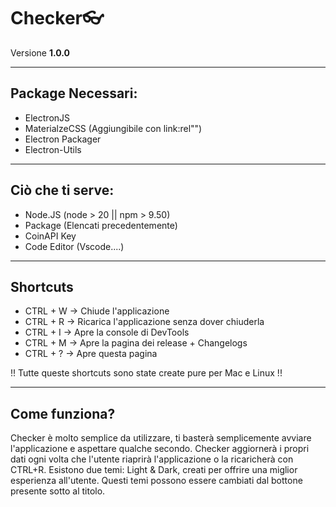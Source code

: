 # Checker👓

Versione **1.0.0**


------------------------------------------------------------------------

## Package Necessari:

- ElectronJS
- MaterialzeCSS (Aggiungibile con link:rel"")
- Electron Packager
- Electron-Utils

------------------------------------------------------------------------

## Ciò che ti serve:

- Node.JS (node > 20 || npm > 9.50)
- Package (Elencati precedentemente)
- CoinAPI Key
- Code Editor (Vscode....)

------------------------------------------------------------------------

## Shortcuts

- CTRL + W -> Chiude l'applicazione
- CTRL + R -> Ricarica l'applicazione senza dover chiuderla
- CTRL + I -> Apre la console di DevTools
- CTRL + M -> Apre la pagina dei release + Changelogs
- CTRL + ? -> Apre questa pagina

!! Tutte queste shortcuts sono state create pure per Mac e Linux !!

------------------------------------------------------------------------

## Come funziona?

Checker è molto semplice da utilizzare, ti basterà semplicemente avviare l'applicazione e aspettare qualche secondo.  Checker aggiornerà i propri dati ogni volta che l'utente riaprirà l'applicazione o la ricaricherà con CTRL+R.  Esistono due temi: Light & Dark, creati per offrire una miglior esperienza all'utente. Questi temi possono essere cambiati dal bottone presente sotto al titolo.
